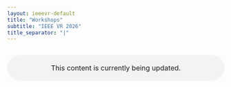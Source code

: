 ```yaml
---
layout: ieeevr-default
title: "Workshops"
subtitle: "IEEE VR 2026"
title_separator: "|"
---
```


<p style="width:100%; margin: 30px auto; padding: 20px 0; text-align:center; font-size:1rem; border-radius: 30px; background-color: #f3f3f3">This content is currently being updated.</p>
